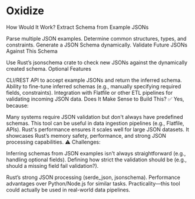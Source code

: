 # Oxidize

How Would It Work?
Extract Schema from Example JSONs

Parse multiple JSON examples.
Determine common structures, types, and constraints.
Generate a JSON Schema dynamically.
Validate Future JSONs Against This Schema

Use Rust’s jsonschema crate to check new JSONs against the dynamically created schema.
Optional Features

CLI/REST API to accept example JSONs and return the inferred schema.
Ability to fine-tune inferred schemas (e.g., manually specifying required fields, constraints).
Integration with Flatfile or other ETL pipelines for validating incoming JSON data.
Does It Make Sense to Build This?
✅ Yes, because:

Many systems require JSON validation but don't always have predefined schemas.
This tool can be useful in data ingestion pipelines (e.g., Flatfile, APIs).
Rust's performance ensures it scales well for large JSON datasets.
It showcases Rust’s memory safety, performance, and strong JSON processing capabilities.
⚠ Challenges:

Inferring schemas from JSON examples isn't always straightforward (e.g., handling optional fields).
Defining how strict the validation should be (e.g., should a missing field fail validation?).

Rust’s strong JSON processing (serde_json, jsonschema).
Performance advantages over Python/Node.js for similar tasks.
Practicality—this tool could actually be used in real-world data pipelines.
